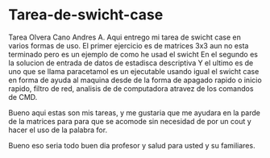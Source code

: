 # Tarea-de-swicht-case
Tarea 
Olvera Cano Andres A.
Aqui entrego mi tarea de swicht case en varios formas de uso.
El primer ejercicio es de matrices 3x3 aun no esta terminado pero es un ejemplo de como he usad el swicht 
En el segundo es la solucion de entrada de datos de estadisca descriptiva 
Y el ultimo es de uno que se llama paracetamol es un ejecutable usando igual el swicht case en forma de ayuda al maquina desde de la forma de apagado rapido o inicio rapido, filtro de red, analisis de de computadora atravez de los comandos de CMD.

Bueno aqui estas son mis tareas, y me gustaria que me ayudara en la parde de la matrices para para que se acomode sin necesidad de por un cout y hacer el uso de la palabra for.


Bueno eso seria todo buen dia profesor y salud para usted y su familiares.
